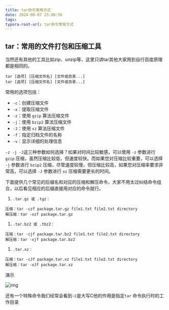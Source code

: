 ```yaml
---
title: tar命令常用方式
date: 2024-08-07 23:00:56
tags:
typora-root-url: tar命令常用方式
---
```


## **tar：常用的文件打包和压缩工具**

当然还有其他的工具比如zip、unzip等，这里只讲tar其他大家用到自行百度原理都是相同的。

```Shell
tar [选项] [压缩文件名] [文件或目录...]
tar [选项] [压缩文件名] [文件或目录...]
```

常用的选项包括：

- `-c`：创建压缩文件
- `-x`：提取压缩文件
- `-z`：使用 `gzip` 算法压缩文件
- `-j`：使用 `bzip2` 算法压缩文件
- `-J`：使用 `xz` 算法压缩文件
- `-f`：指定归档文件的名称
- `-v`：显示详细的处理信息

`-z -j -J`这三种参数如何选择？如果对时间比较敏感，可以使用 `-z` 参数进行 `gzip` 压缩，虽然压缩比较低，但速度较快。而如果您对压缩比较重要，可以选择 `-j` 参数进行 `bzip2` 压缩，尽管速度较慢，但压缩比较高，如果您对压缩率要求非常高，可以选择 `-J` 参数进行 `xz` 压缩需要更长的时间。

下面提供几个常见的后缀名和对应的压缩和解压命令，大家不用太过纠结命令组合，以后看见相应的后缀直接用对应的命令就行。

1. `.tar.gz 或 .tgz：`

```Shell
压缩：tar -czf package.tar.gz file1.txt file2.txt directory    
解压缩：tar -xzf package.tar.gz 
```

1. `.tar.bz2 或 .tbz2：`

```Shell
压缩：tar -cjf package.tar.bz2 file1.txt file2.txt directory
解压缩：tar -xjf package.tar.bz2     
```

1. `.tar.xz：`

```Shell
压缩：tar -cJf package.tar.xz file1.txt file2.txt directory
解压缩：tar -xJf package.tar.xz
```

演示

![img](d6a840dc-40b9-42a0-a089-8a194346e3b3.gif)

还有一个特殊命令我们经常会看到`-C`是大写C他的作用是指定`tar` 命令执行时的工作目录
